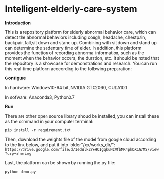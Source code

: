 # Intelligent-elderly-care-system
**Introduction**

This is a repository platform for elderly abnormal behavior care, which can detect the abnormal behaviors including cough, headache, chestpain, backpain,fall,sit down and stand up. Combining with sit down and stand up can determine the sedentary time of elder. In addition, this platform provides the function of recording abnormal information, such as the moment when the behavior occurs, the duration, etc. It should be noted that the repository is a showcase for demonstrations and research. You can run this real-time platform acccording to the following preparation:

**Configure**

In hardware: Windows10-64 bit, NVIDIA GTX2060, CUDA10.1

In sofware: Anaconda3, Python3.7

**Run**

There are other open source library shoud be installed, you can install these as the command in your computer terminal:

``pip install -r requirement.txt``

Then, download the weights file of the model from google cloud according to the link below, and put it into folder"/xx/works_dir/":
``https://drive.google.com/file/d/1edWlk2reHC1gqkuNzVfbMR4pkDX1G7MS/view?usp=sharing``

Last, the platform can be shown by running the py file:

``python demo.py``





